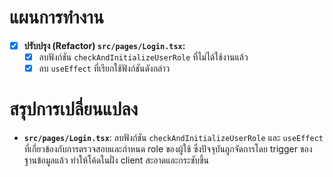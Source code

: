 # แผนการทำงาน

- [x] **ปรับปรุง (Refactor) `src/pages/Login.tsx`:**
    - [x] ลบฟังก์ชัน `checkAndInitializeUserRole` ที่ไม่ได้ใช้งานแล้ว
    - [x] ลบ `useEffect` ที่เรียกใช้ฟังก์ชันดังกล่าว

# สรุปการเปลี่ยนแปลง

- **`src/pages/Login.tsx`**: ลบฟังก์ชัน `checkAndInitializeUserRole` และ `useEffect` ที่เกี่ยวข้องกับการตรวจสอบและกำหนด role ของผู้ใช้ ซึ่งปัจจุบันถูกจัดการโดย trigger ของฐานข้อมูลแล้ว ทำให้โค้ดในฝั่ง client สะอาดและกระชับขึ้น
